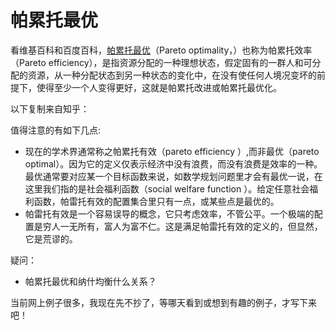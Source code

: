 # 帕累托最优

看维基百科和百度百科，[帕累托最优](https://zh.wikipedia.org/wiki/%E5%B8%95%E7%B4%AF%E6%89%98%E6%9C%80%E4%BC%98)（Pareto optimality，）也称为帕累托效率（Pareto efficiency），是指资源分配的一种理想状态，假定固有的一群人和可分配的资源，从一种分配状态到另一种状态的变化中，在没有使任何人境况变坏的前提下，使得至少一个人变得更好，这就是帕累托改进或帕累托最优化。

以下复制来自知乎：

值得注意的有如下几点:  

- 现在的学术界通常称之帕累托有效（pareto efficiency ）,而非最优（pareto optimal）。因为它的定义仅表示经济中没有浪费，而没有浪费是效率的一种。最优通常要对应某一个目标函数来说，如数学规划问题里才会有最优一说，在这里我们指的是社会福利函数（social welfare function ）。给定任意社会福利函数，帕雷托有效的配置集合里只有一点，或某些点是最优的。
- 帕雷托有效是一个容易误导的概念，它只考虑效率，不管公平。一个极端的配置是穷人一无所有，富人为富不仁。这是满足帕雷托有效的定义的，但显然，它是荒谬的。

疑问：

- 帕累托最优和纳什均衡什么关系？

当前网上例子很多，我现在先不抄了，等哪天看到或想到有趣的例子，才写下来吧！
